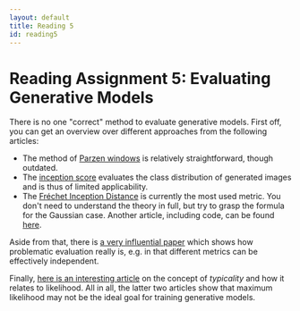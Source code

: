 ```yaml
---
layout: default
title: Reading 5
id: reading5
---
```



# Reading Assignment 5: Evaluating Generative Models

There is no one "correct" method to evaluate generative models. First off, you
can get an overview over different approaches from the following articles:
- The method of [Parzen windows](https://www.milania.de/blog/Introduction_to_kernel_density_estimation_%28Parzen_window_method%29)
is relatively straightforward, though outdated.
- The [inception score](https://medium.com/octavian-ai/a-simple-explanation-of-the-inception-score-372dff6a8c7a)
evaluates the class distribution of generated images and is thus of limited applicability.
- The [Fréchet Inception Distance](https://en.wikipedia.org/wiki/Fr%C3%A9chet_inception_distance)
is currently the most used metric. You don't need to understand the theory in full,
but try to grasp the formula for the Gaussian case. Another article, including
code, can be found [here](https://machinelearningmastery.com/how-to-implement-the-frechet-inception-distance-fid-from-scratch/).

Aside from that, there is [a very influential paper](https://arxiv.org/pdf/1511.01844.pdf)
which shows how problematic evaluation really is, e.g. in that different metrics
can be effectively independent.

Finally, [here is an interesting article](https://sander.ai/2020/09/01/typicality.html)
on the concept of _typicality_ and how it relates to likelihood. All in all, the
latter two articles show that maximum likelihood may not be the ideal goal for 
training generative models.
